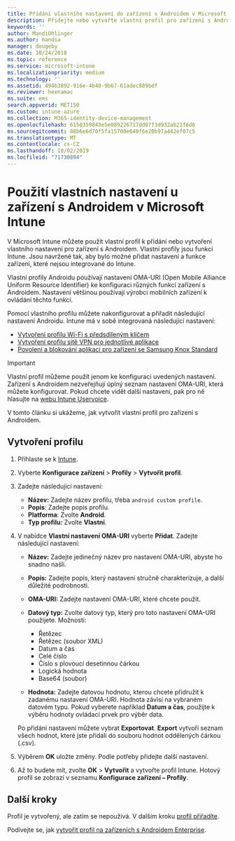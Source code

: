 ```yaml
---
title: Přidání vlastního nastavení do zařízení s Androidem v Microsoft Intune – Azure | Microsoft Docs
description: Přidejte nebo vytvořte vlastní profil pro zařízení s Androidem k vytvoření profilu Wi-Fi s předsdíleným klíčem, vytvoření profilu sítě VPN pro jednotlivé aplikace nebo povolení/blokování aplikací pro zařízení se Samsung Knox Standard v Microsoft Intune
keywords: ''
author: MandiOhlinger
ms.author: mandia
manager: dougeby
ms.date: 10/24/2018
ms.topic: reference
ms.service: microsoft-intune
ms.localizationpriority: medium
ms.technology: ''
ms.assetid: 494b3892-916e-4b40-9b67-61adec889bdf
ms.reviewer: heenamac
ms.suite: ems
search.appverid: MET150
ms.custom: intune-azure
ms.collection: M365-identity-device-management
ms.openlocfilehash: 6150359843e5e089226717dd07f3d932ab21f6d6
ms.sourcegitcommit: 88b6e6d70f5fa15708e640f6e20b97a442ef07c5
ms.translationtype: MT
ms.contentlocale: cs-CZ
ms.lasthandoff: 10/02/2019
ms.locfileid: "71730894"
---
```

# <a name="use-custom-settings-for-android-devices-in-microsoft-intune"></a>Použití vlastních nastavení u zařízení s Androidem v Microsoft Intune

V Microsoft Intune můžete použít vlastní profil k přidání nebo vytvoření vlastního nastavení pro zařízení s Androidem. Vlastní profily jsou funkcí Intune. Jsou navržené tak, aby bylo možné přidat nastavení a funkce zařízení, které nejsou integrované do Intune.

Vlastní profily Androidu používají nastavení OMA-URI (Open Mobile Alliance Uniform Resource Identifier) ke konfiguraci různých funkcí zařízení s Androidem. Nastavení většinou používají výrobci mobilních zařízení k ovládání těchto funkcí.

Pomocí vlastního profilu můžete nakonfigurovat a přiřadit následující nastavení Androidu. Intune má v sobě integrovaná následující nastavení:

- [Vytvoření profilu Wi-Fi s předsdíleným klíčem](/intune/wi-fi-profile-shared-key)
- [Vytvoření profilu sítě VPN pro jednotlivé aplikace](/intune/android-pulse-secure-per-app-vpn)
- [Povolení a blokování aplikací pro zařízení se Samsung Knox Standard](/intune/samsung-knox-apps-allow-block)

>[!IMPORTANT]
> Vlastní profil můžeme použít jenom ke konfiguraci uvedených nastavení. Zařízení s Androidem nezveřejňují úplný seznam nastavení OMA-URI, která můžete konfigurovat. Pokud chcete vidět další nastavení, pak pro ně hlasujte na [webu Intune Uservoice](https://microsoftintune.uservoice.com/forums/291681-ideas).

V tomto článku si ukážeme, jak vytvořit vlastní profil pro zařízení s Androidem.

## <a name="create-the-profile"></a>Vytvoření profilu

1. Přihlaste se k [Intune](https://go.microsoft.com/fwlink/?linkid=2090973).
2. Vyberte **Konfigurace zařízení** > **Profily** > **Vytvořit profil**.
3. Zadejte následující nastavení:

    - **Název:** Zadejte název profilu, třeba `android custom profile`.
    - **Popis**: Zadejte popis profilu.
    - **Platforma**: Zvolte **Android**.
    - **Typ profilu:** Zvolte **Vlastní**.

4. V nabídce **Vlastní nastavení OMA-URI** vyberte **Přidat**. Zadejte následující nastavení:

    - **Název:** Zadejte jedinečný název pro nastavení OMA-URI, abyste ho snadno našli.
    - **Popis:** Zadejte popis, který nastavení stručně charakterizuje, a další důležité podrobnosti.
    - **OMA-URI:** Zadejte nastavení OMA-URI, které chcete použít.
    - **Datový typ:** Zvolte datový typ, který pro toto nastavení OMA-URI použijete. Možnosti:

      - Řetězec
      - Řetězec (soubor XML)
      - Datum a čas
      - Celé číslo
      - Číslo s plovoucí desetinnou čárkou
      - Logická hodnota
      - Base64 (soubor)

    - **Hodnota:** Zadejte datovou hodnotu, kterou chcete přidružit k zadanému nastavení OMA-URI. Hodnota závisí na vybraném datovém typu. Pokud vyberete například **Datum a čas**, použijte k výběru hodnoty ovládací prvek pro výběr data.

    Po přidání nastavení můžete vybrat **Exportovat**. **Export** vytvoří seznam všech hodnot, které jste přidali do souboru hodnot oddělených čárkou (.csv).

5. Výběrem **OK** uložte změny. Podle potřeby přidejte další nastavení. 
6. Až to budete mít, zvolte **OK** > **Vytvořit** a vytvořte profil Intune. Hotový profil se zobrazí v seznamu **Konfigurace zařízení – Profily**.

## <a name="next-steps"></a>Další kroky

Profil je vytvořený, ale zatím se nepoužívá. V dalším kroku [profil přiřadíte](device-profile-assign.md).

Podívejte se, jak [vytvořit profil na zařízeních s Androidem Enterprise](custom-settings-android-for-work.md).

